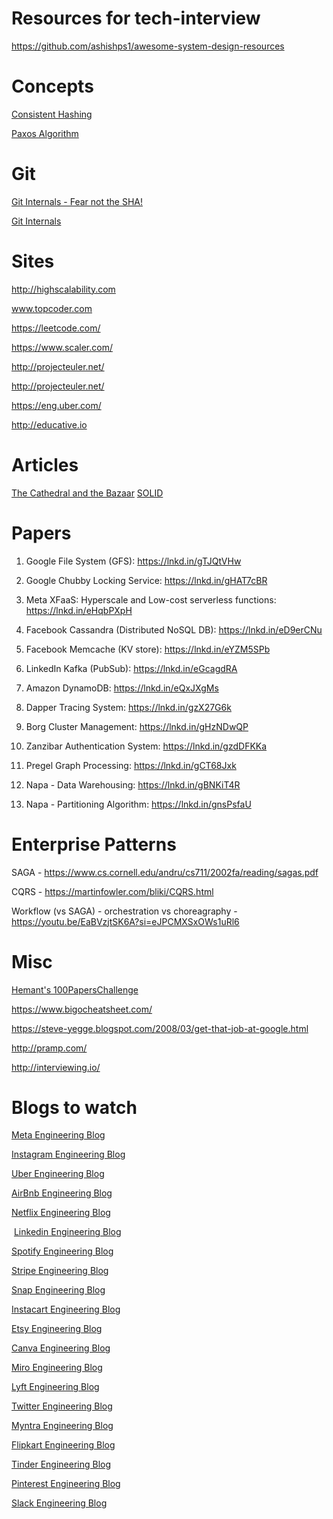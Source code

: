 # Resources for tech-interview

https://github.com/ashishps1/awesome-system-design-resources


# Concepts

[Consistent Hashing](https://youtu.be/UF9Iqmg94tk?si=fe7G978r1aYxnEvR)

[Paxos Algorithm](https://youtu.be/d7nAGI_NZPk?si=jKbwCRsBgDYEhj1e)

# Git


[Git Internals - Fear not the SHA!](https://youtu.be/P6jD966jzlk?si=oPpztxB7vQr6fJ9l)

[Git Internals](https://youtube.com/playlist?list=PL9lx0DXCC4BNUby5H58y6s2TQVLadV8v7&si=SOySFeaCkgv3bmkj)

# Sites

http://highscalability.com

www.topcoder.com

https://leetcode.com/

https://www.scaler.com/

http://projecteuler.net/

http://projecteuler.net/

https://eng.uber.com/

http://educative.io


# Articles

[The Cathedral and the Bazaar](http://www.catb.org/~esr/writings/cathedral-bazaar/cathedral-bazaar/)
[SOLID](https://www.digitalocean.com/community/conceptual-articles/s-o-l-i-d-the-first-five-principles-of-object-oriented-design)

# Papers

1. Google File System (GFS): https://lnkd.in/gTJQtVHw

2. Google Chubby Locking Service: https://lnkd.in/gHAT7cBR

3. Meta XFaaS: Hyperscale and Low-cost serverless functions: https://lnkd.in/eHqbPXpH

4. Facebook Cassandra (Distributed NoSQL DB): https://lnkd.in/eD9erCNu

5. Facebook Memcache (KV store): https://lnkd.in/eYZM5SPb

6. LinkedIn Kafka (PubSub): https://lnkd.in/eGcagdRA

7. Amazon DynamoDB: https://lnkd.in/eQxJXgMs

8. Dapper Tracing System: https://lnkd.in/gzX27G6k

9. Borg Cluster Management: 
https://lnkd.in/gHzNDwQP

10. Zanzibar Authentication System: 
https://lnkd.in/gzdDFKKa

11. Pregel Graph Processing: https://lnkd.in/gCT68Jxk

12. Napa - Data Warehousing: https://lnkd.in/gBNKiT4R

13. Napa - Partitioning Algorithm: https://lnkd.in/gnsPsfaU

# Enterprise Patterns

SAGA - https://www.cs.cornell.edu/andru/cs711/2002fa/reading/sagas.pdf

CQRS - https://martinfowler.com/bliki/CQRS.html

Workflow (vs SAGA) - orchestration vs choreagraphy - https://youtu.be/EaBVzjtSK6A?si=eJPCMXSxOWs1uRl6 

# Misc

[Hemant's 100PapersChallenge](https://www.hemantkgupta.com/)

https://www.bigocheatsheet.com/

https://steve-yegge.blogspot.com/2008/03/get-that-job-at-google.html

http://pramp.com/

http://interviewing.io/

# Blogs to watch

[Meta Engineering Blog](https://code.fb.com/)

[Instagram Engineering Blog](https://instagram-engineering.com/)

[Uber Engineering Blog](https://eng.uber.com/)

[AirBnb Engineering Blog](https://medium.com/airbnb-engineering)

[Netflix Engineering Blog](https://medium.com/netflix-techblog)

 [Linkedin Engineering Blog](https://engineering.linkedin.com/blog)

[Spotify Engineering Blog](https://engineering.atspotify.com/)

[Stripe Engineering Blog](https://stripe.com/blog/engineering)

[Snap Engineering Blog](https://eng.snap.com/blog)

[Instacart Engineering Blog](https://tech.instacart.com/)

[Etsy Engineering Blog](https://etsy.com/codeascraft)

[Canva Engineering Blog](https://canvatechblog.com/)

[Miro Engineering Blog](https://medium.com/miro-engineering)

[Lyft Engineering Blog](https://eng.lyft.com/)

[Twitter Engineering Blog](https://blog.twitter.com/engineering)

[Myntra Engineering Blog](https://tech.myntra.com/)

[Flipkart Engineering Blog](https://blog.flipkart.tech/)

[Tinder Engineering Blog](https://medium.com/tinder)

[Pinterest Engineering Blog](https://medium.com/@Pinterest_Engineering)

[Slack Engineering Blog](https://slack.engineering/)





